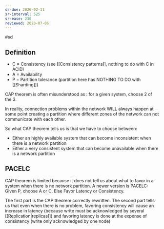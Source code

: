 ```yaml
---
sr-due: 2026-02-11
sr-interval: 525
sr-ease: 230
reviewed: 2023-07-06
---
```


#sd

## Definition

- C = Consistency (see [[Consistency patterns]], nothing to do with C in ACID)
- A = Availability
- P = Partition tolerance (partition here has NOTHING TO DO with [[Sharding]])

CAP theorem is often misunderstood as : for a given system, choose 2 of the 3.

In reality, connection problems within the network WILL always happen at some point creating a partition where different zones of the network can not communicate with each other.

So what CAP theorem tells us is that we have to choose between:

- Either an highly available system that can become inconsistent when there is a network partition
- Either a very consistent system that can become unavailable when there is a network partition

## PACELC

CAP theorem is limited because it does not tell us about what to favor in a system when there is no network partition. A newer version is PACELC: Given P, choose A or C. Else Favor Latency or Consistency.

The first part is the CAP theorem correctly rewritten.
The second part tells us that even when there is no problem, favoring consistency will cause an increase in latency (because write must be acknowledged by several [[Replication|replicas]]) and favoring latency is done at the expense of consistency (write only acknowledged by one node)
